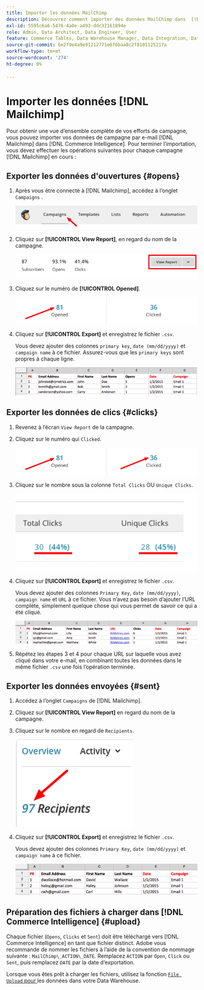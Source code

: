 ```yaml
---
title: Importer les données MailChimp
description: Découvrez comment importer des données MailChimp dans  [!DNL Commerce Intelligence].
exl-id: 5595c6a6-5476-4a0e-a493-ddc32161894e
role: Admin, Data Architect, Data Engineer, User
feature: Commerce Tables, Data Warehouse Manager, Data Integration, Data Import/Export
source-git-commit: 6e2f9e4a9e91212771e6f6baa8c2f8101125217a
workflow-type: tm+mt
source-wordcount: '274'
ht-degree: 0%

---
```


# Importer les données [!DNL Mailchimp]

Pour obtenir une vue d’ensemble complète de vos efforts de campagne, vous pouvez importer vos données de campagne par e-mail [!DNL Mailchimp] dans [!DNL Commerce Intelligence]. Pour terminer l’importation, vous devez effectuer les opérations suivantes pour chaque campagne [!DNL Mailchimp] en cours :

## Exporter les données d&#39;ouvertures {#opens}

1. Après vous être connecté à [!DNL Mailchimp], accédez à l’onglet `Campaigns` .

   ![importer mailchimp 1](../../../assets/import-mailchimp-1.png)

1. Cliquez sur **[!UICONTROL View Report]**, en regard du nom de la campagne.

   ![importer mailchimp 2](../../../assets/import-mailchimp-2.png)

1. Cliquez sur le numéro de **[!UICONTROL Opened]**.

   ![importer mailchimp 3](../../../assets/import-mailchimp-3.png)

1. Cliquez sur **[!UICONTROL Export]** et enregistrez le fichier `.csv`.

   Vous devez ajouter des colonnes `primary key`, `date (mm/dd/yyyy)` et `campaign name` à ce fichier. Assurez-vous que les `primary keys` sont propres à chaque ligne.

   ![importer mailchimp 4](../../../assets/import-mailchimp-4.png)

## Exporter les données de clics {#clicks}

1. Revenez à l’écran `View Report` de la campagne.

1. Cliquez sur le numéro qui `Clicked`.

   ![importer mailchimp 5](../../../assets/import-mailchimp-5.png)

1. Cliquez sur le nombre sous la colonne `Total Clicks` OU `Unique Clicks`.

   ![importer mailchimp 6](../../../assets/import-mailchimp-6.png)

1. Cliquez sur **[!UICONTROL Export]** et enregistrez le fichier `.csv`.

   Vous devez ajouter des colonnes `Primary Key`, `date (mm/dd/yyyy)`, `campaign name` et `URL` à ce fichier. Vous n’avez pas besoin d’ajouter l’URL complète, simplement quelque chose qui vous permet de savoir ce qui a été cliqué.

   ![importer mailchimp 7](../../../assets/import-mailchimp-7.png)

1. Répétez les étapes 3 et 4 pour chaque URL sur laquelle vous avez cliqué dans votre e-mail, en combinant toutes les données dans le même fichier `.csv` une fois l’opération terminée.

## Exporter les données envoyées {#sent}

1. Accédez à l’onglet `Campaigns` de [!DNL Mailchimp].

1. Cliquez sur **[!UICONTROL View Report]** en regard du nom de la campagne.

1. Cliquez sur le nombre en regard de `Recipients`.

   ![importer mailchimp 8](../../../assets/import-mailchimp-8.png)

1. Cliquez sur **[!UICONTROL Export]** et enregistrez le fichier `.csv`.

   Vous devez ajouter des colonnes `Primary Key`, `date (mm/dd/yyyy)` et `campaign name` à ce fichier.

   ![importer mailchimp 9](../../../assets/import-mailchimp-9.png)

## Préparation des fichiers à charger dans [!DNL Commerce Intelligence] {#upload}

Chaque fichier (`Opens`, `Clicks` et `Sent`) doit être téléchargé vers [!DNL Commerce Intelligence] en tant que fichier distinct. Adobe vous recommande de nommer les fichiers à l’aide de la convention de nommage suivante : `MailChimp\_ACTION\_DATE`. Remplacez `ACTION` par `Open`, `Click` ou `Sent`, puis remplacez `DATE` par la date d’exportation.

Lorsque vous êtes prêt à charger les fichiers, utilisez la fonction [`File Upload` pour ](../connecting-data/using-file-uploader.md) les données dans votre Data Warehouse.
